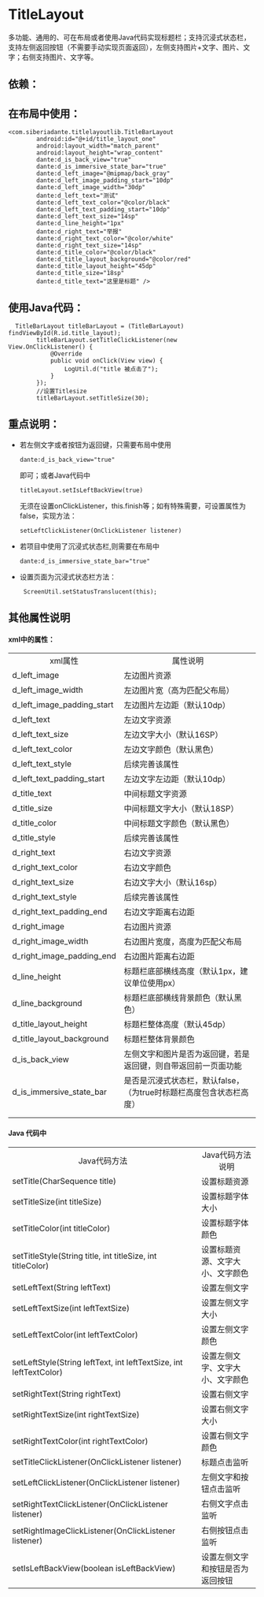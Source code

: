 # TitleLayout
多功能、通用的、可在布局或者使用Java代码实现标题栏；支持沉浸式状态栏，支持左侧返回按钮（不需要手动实现页面返回），左侧支持图片+文字、图片、文字；右侧支持图片、文字等。

## 依赖：

## 在布局中使用：
```
<com.siberiadante.titlelayoutlib.TitleBarLayout
        android:id="@+id/title_layout_one"
        android:layout_width="match_parent"
        android:layout_height="wrap_content"
        dante:d_is_back_view="true"
        dante:d_is_immersive_state_bar="true"
        dante:d_left_image="@mipmap/back_gray"
        dante:d_left_image_padding_start="10dp"
        dante:d_left_image_width="30dp"
        dante:d_left_text="测试"
        dante:d_left_text_color="@color/black"
        dante:d_left_text_padding_start="10dp"
        dante:d_left_text_size="14sp"
        dante:d_line_height="1px"
        dante:d_right_text="举报"
        dante:d_right_text_color="@color/white"
        dante:d_right_text_size="14sp"
        dante:d_title_color="@color/black"
        dante:d_title_layout_background="@color/red"
        dante:d_title_layout_height="45dp"
        dante:d_title_size="18sp"
        dante:d_title_text="这里是标题" />
```
## 使用Java代码：
```
  TitleBarLayout titleBarLayout = (TitleBarLayout) findViewById(R.id.title_layout);
        titleBarLayout.setTitleClickListener(new View.OnClickListener() {
            @Override
            public void onClick(View view) {
                LogUtil.d("title 被点击了");
            }
        });
        //设置Titlesize
        titleBarLayout.setTitleSize(30);
```
## 重点说明：
* 若左侧文字或者按钮为返回键，只需要布局中使用
    ```
    dante:d_is_back_view="true"
    ```
    即可；或者Java代码中
    ```
    titleLayout.setIsLeftBackView(true)
    ```
    无须在设置onClickListener，this.finish等；如有特殊需要，可设置属性为false，实现方法：
    ```
    setLeftClickListener(OnClickListener listener)
    ```
* 若项目中使用了沉浸式状态栏,则需要在布局中
    ```
    dante:d_is_immersive_state_bar="true"
    ```
* 设置页面为沉浸式状态栏方法：
    ```
     ScreenUtil.setStatusTranslucent(this);
    ```

## 其他属性说明
#### xml中的属性：
<table>
        <tr align="center">
            <td>xml属性</td>
            <td>属性说明</td>
        </tr>
        <tr>
            <td>d_left_image</td>
            <td>左边图片资源</td>
        </tr>
        <tr>
            <td>d_left_image_width</td>
            <td>左边图片宽（高为匹配父布局）</td>
        </tr>
        <tr>
            <td>d_left_image_padding_start</td>
            <td>左边图片左边距（默认10dp）</td>
        </tr>
        <tr>
            <td>d_left_text</td>
            <td>左边文字资源</td>
        </tr>
        <tr>
            <td>d_left_text_size</td>
            <td>左边文字大小（默认16SP）</td>
        </tr>
        <tr>
            <td>d_left_text_color</td>
            <td>左边文字颜色（默认黑色）</td>
        </tr>
        <tr>
            <td>d_left_text_style</td>
            <td>后续完善该属性</td>
        </tr>
        <tr>
            <td>d_left_text_padding_start</td>
            <td>左边文字左边距（默认10dp）</td>
        </tr>
        <tr>
            <td>d_title_text</td>
            <td>中间标题文字资源</td>
        </tr>
        <tr>
            <td>d_title_size</td>
            <td>中间标题文字大小（默认18SP）</td>
        </tr>
        <tr>
            <td>d_title_color</td>
            <td>中间标题文字颜色（默认黑色）</td>
        </tr>
        <tr>
            <td>d_title_style</td>
            <td>后续完善该属性</td>
        </tr>
        <tr>
            <td>d_right_text</td>
            <td>右边文字资源</td>
        </tr>
        <tr>
            <td>d_right_text_color</td>
            <td>右边文字颜色</td>
        </tr>
        <tr>
            <td>d_right_text_size</td>
            <td>右边文字大小（默认16sp）</td>
        </tr>
        <tr>
            <td>d_right_text_style</td>
            <td>后续完善该属性</td>
        </tr>
        <tr>
            <td>d_right_text_padding_end</td>
            <td>右边文字距离右边距</td>
        </tr>
        <tr>
            <td>d_right_image</td>
            <td>右边图片资源</td>
        </tr>
        <tr>
            <td>d_right_image_width</td>
            <td>右边图片宽度，高度为匹配父布局</td>
        </tr>
        <tr>
            <td>d_right_image_padding_end</td>
            <td>右边图片距离右边距</td>
        </tr>
        <tr>
            <td>d_line_height</td>
            <td>标题栏底部横线高度（默认1px，建议单位使用px）</td>
        </tr>
        <tr>
            <td>d_line_background</td>
            <td>标题栏底部横线背景颜色（默认黑色）</td>
        </tr>
        <tr>
            <td>d_title_layout_height</td>
            <td>标题栏整体高度（默认45dp）</td>
        </tr>
        <tr>
            <td>d_title_layout_background</td>
            <td>标题栏整体背景颜色</td>
        </tr>
        <tr>
            <td>d_is_back_view</td>
            <td>左侧文字和图片是否为返回键，若是返回键，则自带返回前一页面功能</td>
        </tr>
        <tr>
            <td>d_is_immersive_state_bar</td>
            <td>是否是沉浸式状态栏，默认false，（为true时标题栏高度包含状态栏高度）</td>
        </tr>
        <tr>
            <td></td>
            <td></td>
        </tr>
        <tr>
            <td></td>
            <td></td>
        </tr>
</table>

#### Java 代码中

<table>
        <tr align="center">
            <td>Java代码方法</td>
            <td>Java代码方法说明</td>
        </tr>
        <tr>
            <td>setTitle(CharSequence title)</td>
            <td>设置标题资源</td>
        </tr>
        <tr>
            <td>setTitleSize(int titleSize)</td>
            <td>设置标题字体大小</td>
        </tr>
        <tr>
            <td>setTitleColor(int titleColor)</td>
            <td>设置标题字体颜色</td>
        </tr>
        <tr>
            <td>setTitleStyle(String title, int titleSize, int titleColor)</td>
            <td>设置标题资源、文字大小、文字颜色</td>
        </tr>
        <tr>
            <td>setLeftText(String leftText)</td>
            <td>设置左侧文字</td>
        </tr>
        <tr>
            <td>setLeftTextSize(int leftTextSize)</td>
            <td>设置左侧文字大小</td>
        </tr>
        <tr>
            <td>setLeftTextColor(int leftTextColor)</td>
            <td>设置左侧文字颜色</td>
        </tr>
        <tr>
            <td>setLeftStyle(String leftText, int leftTextSize, int leftTextColor)</td>
            <td>设置左侧文字、文字大小、文字颜色</td>
        </tr>
        <tr>
            <td>setRightText(String rightText)</td>
            <td>设置右侧文字</td>
        </tr>
        <tr>
            <td>setRightTextSize(int rightTextSize)</td>
            <td>设置右侧文字大小</td>
        </tr>
        <tr>
            <td>setRightTextColor(int rightTextColor)</td>
            <td>设置右侧文字颜色</td>
        </tr>
        <tr>
            <td>setTitleClickListener(OnClickListener listener)</td>
            <td>标题点击监听</td>
        </tr>
        <tr>
            <td>setLeftClickListener(OnClickListener listener)</td>
            <td>左侧文字和按钮点击监听</td>
        </tr>
        <tr>
            <td>setRightTextClickListener(OnClickListener listener)</td>
            <td>右侧文字点击监听</td>
        </tr>
        <tr>
            <td>setRightImageClickListener(OnClickListener listener)</td>
            <td>右侧按钮点击监听</td>
        </tr>
        <tr>
            <td>setIsLeftBackView(boolean isLeftBackView)</td>
            <td>设置左侧文字和按钮是否为返回按钮</td>
        </tr>
</table>
